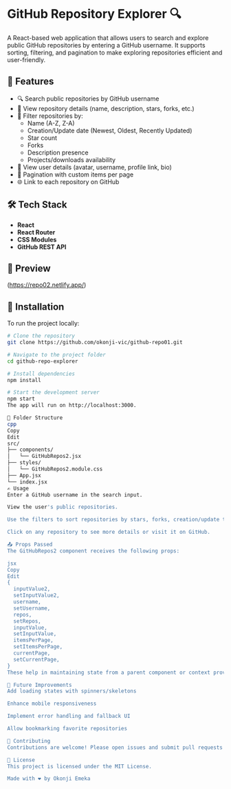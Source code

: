 # GitHub Repository Explorer 🔍

A React-based web application that allows users to search and explore public GitHub repositories by entering a GitHub username. It supports sorting, filtering, and pagination to make exploring repositories efficient and user-friendly.

## 🚀 Features

- 🔍 Search public repositories by GitHub username
- 📄 View repository details (name, description, stars, forks, etc.)
- 🎯 Filter repositories by:
  - Name (A-Z, Z-A)
  - Creation/Update date (Newest, Oldest, Recently Updated)
  - Star count
  - Forks
  - Description presence
  - Projects/downloads availability
- 👤 View user details (avatar, username, profile link, bio)
- 📑 Pagination with custom items per page
- 🌐 Link to each repository on GitHub

## 🛠️ Tech Stack

- **React**
- **React Router**
- **CSS Modules**
- **GitHub REST API**

## 📸 Preview

(https://repo02.netlify.app/) 

## 🔧 Installation

To run the project locally:

```bash
# Clone the repository
git clone https://github.com/okonji-vic/github-repo01.git

# Navigate to the project folder
cd github-repo-explorer

# Install dependencies
npm install

# Start the development server
npm start
The app will run on http://localhost:3000.

📂 Folder Structure
cpp
Copy
Edit
src/
├── components/
│   └── GitHubRepos2.jsx
├── styles/
│   └── GitHubRepos2.module.css
├── App.jsx
└── index.jsx
✍️ Usage
Enter a GitHub username in the search input.

View the user's public repositories.

Use the filters to sort repositories by stars, forks, creation/update time, etc.

Click on any repository to see more details or visit it on GitHub.

📤 Props Passed
The GitHubRepos2 component receives the following props:

jsx
Copy
Edit
{
  inputValue2,
  setInputValue2,
  username,
  setUsername,
  repos,
  setRepos,
  inputValue,
  setInputValue,
  itemsPerPage,
  setItemsPerPage,
  currentPage,
  setCurrentPage,
}
These help in maintaining state from a parent component or context provider.

🧪 Future Improvements
Add loading states with spinners/skeletons

Enhance mobile responsiveness

Implement error handling and fallback UI

Allow bookmarking favorite repositories

🤝 Contributing
Contributions are welcome! Please open issues and submit pull requests to collaborate.

📄 License
This project is licensed under the MIT License.

Made with ❤️ by Okonji Emeka